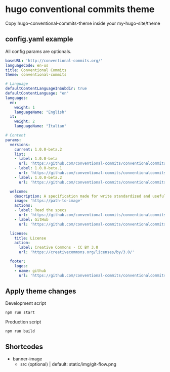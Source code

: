 # hugo conventional commits theme
Copy hugo-conventional-commits-theme inside your my-hugo-site/theme

## config.yaml example
All config params are optionals.
```yaml
baseURL: 'http://conventional-commits.org/'
languageCode: en-us
title: Conventional Commits
theme: conventional-commits

# Language
defaultContentLanguageInSubdir: true
defaultContentLanguage: "en"
languages:
  en:
    weight: 1
    languageName: "English"
  it:
    weight: 2
    languageName: "Italian"

# Content
params:
  versions:
    current: 1.0.0-beta.2
    list:
    - label: 1.0.0-beta
      url: 'https://github.com/conventional-commits/conventionalcommits.org'
    - label: 1.0.0-beta.1
      url: 'https://github.com/conventional-commits/conventionalcommits.org'
    - label: 1.0.0-beta.2
      url: 'https://github.com/conventional-commits/conventionalcommits.org'

  welcome:
    description: A specification made for write standardized and useful commit messages
    image: 'https://path-to-image'
    actions:
    - label: Read the specs
      url: 'https://github.com/conventional-commits/conventionalcommits.org'
    - label: GitHub
      url: 'https://github.com/conventional-commits/conventionalcommits.org'

  license:
    title: License
    action:
      label: Creative Commons - CC BY 3.0
      url: 'https://creativecommons.org/licenses/by/3.0/'

  footer:
    logos:
    - name: github
      url: 'https://github.com/conventional-commits/conventionalcommits.org'
```

## Apply theme changes
Development script
```ssh
npm run start
```

Production script
```ssh
npm run build
```

## Shortcodes
* banner-image
  * src (optional) | default: static/img/git-flow.png